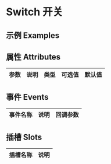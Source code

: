 
# Switch 开关

## 示例 Examples

## 属性 Attributes

| 参数  | 说明  | 类型   | 可选值           | 默认值 |
|:------|:-------------|:-------|:------------------|:--------|

## 事件 Events

| 事件名称  | 说明    | 回调参数 |
|:------|:---------------|:--------|

## 插槽 Slots

| 插槽名称  | 说明 |
|:------|:---------------|
